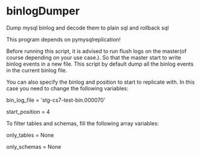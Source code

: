 # binlogDumper
Dump mysql binlog and decode them to plain sql and rollback sql

This program depends on pymysqlreplication!

Before running this script, it is advised to run flush logs on the master(of course depending on your use case.). So that the master start to write binlog events in a new file. This script by default dump all the binlog events in the current binlog file.

You can also specify the binlog and position to start to replicate with. In this case you need to change the following variables:

bin_log_file = 'stg-cs7-test-bin.000070'

start_position = 4

To filter tables and schemas, fill the following array variables:

only_tables = None

only_schemas = None
